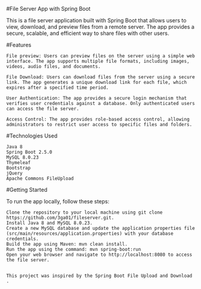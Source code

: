 #File Server App with Spring Boot

This is a file server application built with Spring Boot that allows users to view, download, and preview files from a remote server. The app provides a secure, scalable, and efficient way to share files with other users.

#Features

    File preview: Users can preview files on the server using a simple web interface. The app supports multiple file formats, including images, videos, audio files, and documents.

    File Download: Users can download files from the server using a secure link. The app generates a unique download link for each file, which expires after a specified time period.

    User Authentication: The app provides a secure login mechanism that verifies user credentials against a database. Only authenticated users can access the file server.

    Access Control: The app provides role-based access control, allowing administrators to restrict user access to specific files and folders.

#Technologies Used

    Java 8
    Spring Boot 2.5.0
    MySQL 8.0.23
    Thymeleaf
    Bootstrap
    jQuery
    Apache Commons FileUpload

#Getting Started

To run the app locally, follow these steps:

    Clone the repository to your local machine using git clone https://github.com/3ga01/fileserver.git.
    Install Java 8 and MySQL 8.0.23.
    Create a new MySQL database and update the application properties file (src/main/resources/application.properties) with your database credentials.
    Build the app using Maven: mvn clean install.
    Run the app using the command: mvn spring-boot:run
    Open your web browser and navigate to http://localhost:8080 to access the file server.


    This project was inspired by the Spring Boot File Upload and Download .
